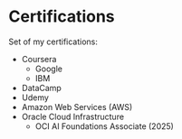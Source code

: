 # Certifications
Set of my certifications: 


 - Coursera
   - Google
   - IBM
 - DataCamp
 - Udemy
 - Amazon Web Services (AWS)
 - Oracle Cloud Infrastructure
    - OCI AI Foundations Associate (2025)
